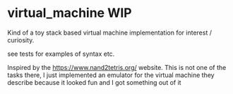 # virtual_machine WIP

Kind of a toy stack based virtual machine implementation for interest / curiosity.

see tests for examples of syntax etc.

Inspired by the https://www.nand2tetris.org/ website. This is not one of the tasks there, I just implemented an emulator for the virtual machine they describe because it looked fun and I got something out of it
